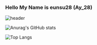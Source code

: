 ### Hello My Name is eunsu28 (Ay_28)

![header](https://capsule-render.vercel.app/api?type=wave&color=auto&height=300&section=header&text=EUNSU28&fontSize=90)

![Anurag's GitHub stats](https://github-readme-stats.vercel.app/api?username=eunsu28&&show_icons=true&theme=onedark)

![Top Langs](https://github-readme-stats.vercel.app/api/top-langs/?username=eunsu28&layout=compact)
